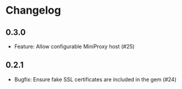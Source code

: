 # Changelog

## 0.3.0

- Feature: Allow configurable MiniProxy host (#25)

## 0.2.1

- Bugfix: Ensure fake SSL certificates are included in the gem (#24)